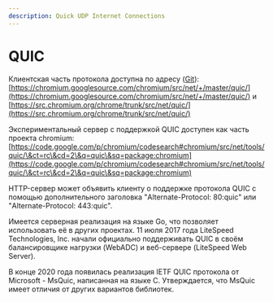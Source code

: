 ```yaml
---
description: Quick UDP Internet Connections
---
```


# QUIC

Клиентская часть протокола доступна по адресу ([Git](https://ru.wikipedia.org/wiki/Git)): [https://chromium.googlesource.com/chromium/src/net/+/master/quic/](https://chromium.googlesource.com/chromium/src/net/+/master/quic/) и [https://src.chromium.org/chrome/trunk/src/net/quic/](https://src.chromium.org/chrome/trunk/src/net/quic/)

Экспериментальный сервер с поддержкой QUIC доступен как часть проекта chromium: [https://code.google.com/p/chromium/codesearch#chromium/src/net/tools/quic/\&ct=rc\&cd=2\&q=quic\&sq=package:chromium](https://code.google.com/p/chromium/codesearch#chromium/src/net/tools/quic/\&ct=rc\&cd=2\&q=quic\&sq=package:chromium)

HTTP-сервер может объявить клиенту о поддержке протокола QUIC с помощью дополнительного заголовка "Alternate-Protocol: 80:quic" или "Alternate-Protocol: 443:quic".

Имеется серверная реализация на языке Go, что позволяет использовать её в других проектах. 11 июля 2017 года LiteSpeed Technologies, Inc. начали официально поддерживать QUIC в своём балансировщике нагрузки (WebADC) и веб-сервере (LiteSpeed Web Server).

В конце 2020 года появилась реализация IETF QUIC протокола от Microsoft - MsQuic, написанная на языке С. Утверждается, что MsQuic имеет отличия от других вариантов библиотек.
